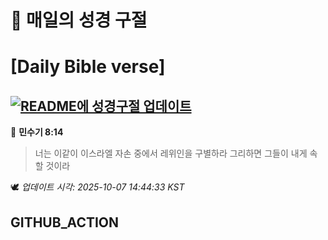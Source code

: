 # 🙏 매일의 성경 구절
# [Daily Bible verse]
## [![README에 성경구절 업데이트](https://github.com/DONGSUKA/first_test/actions/workflows/update-readme-bible.yml/badge.svg)](https://github.com/DONGSUKA/first_test/actions/workflows/update-readme-bible.yml)
<!-- START_BIBLE_VERSE -->
📖 **민수기 8:14**
> 너는 이같이 이스라엘 자손 중에서 레위인을 구별하라 그리하면 그들이 내게 속할 것이라

🕊️ _업데이트 시각: 2025-10-07 14:44:33 KST_
  <!-- END_BIBLE_VERSE -->
## GITHUB_ACTION
